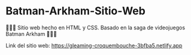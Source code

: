 # Batman-Arkham-Sitio-Web
🦇🦇🦇 Sitio web hecho en HTML y CSS. Basado en la saga de videojuegos Batman Arkham 🦇🦇🦇



Link del sitio web: https://gleaming-croquembouche-3bfba5.netlify.app 
